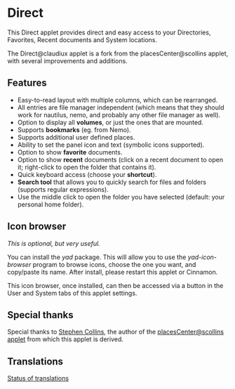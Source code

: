 # Direct

This Direct applet provides direct and easy access to your Directories, Favorites, Recent documents and System locations.

The Direct@claudiux applet is a fork from the placesCenter@scollins applet, with several improvements and additions.

## Features

* Easy-to-read layout with multiple columns, which can be rearranged.
* All entries are file manager independent (which means that they should work for nautilus, nemo, and probably any other file manager as well).
* Option to display all **volumes**, or just the ones that are mounted.
* Supports **bookmarks** (eg. from Nemo).
* Supports additional user defined places.
* Ability to set the panel icon and text (symbolic icons supported).
* Option to show **favorite** documents.
* Option to show **recent** documents (click on a recent document to open it; right-click to open the folder that contains it).
* Quick keyboard access (choose your **shortcut**).
* **Search tool** that allows you to quickly search for files and folders (supports regular expressions).
* Use the middle click to open the folder you have selected (default: your personal home folder).

## Icon browser

*This is optional, but very useful.*

You can install the *yad* package. This will allow you to use the *yad-icon-browser* program to browse icons, choose the one you want, and copy/paste its name. After install, please restart this applet or Cinnamon.

This icon browser, once installed, can then be accessed via a button in the User and System tabs of this applet settings.

## Special thanks

Special thanks to [Stephen Collins](https://github.com/collinss), the author of the [placesCenter@scollins applet](https://cinnamon-spices.linuxmint.com/applets/view/128) from which this applet is derived.

## Translations

[Status of translations](https://github.com/linuxmint/cinnamon-spices-applets/blob/translation-status-tables/.translation-tables/tables/Direct@claudiux.md)
